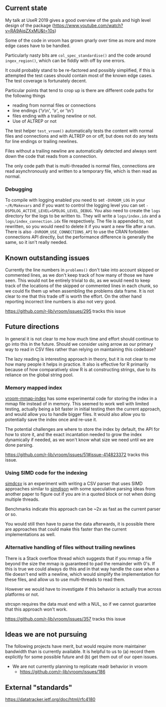 ## Current state

My talk at UseR 2019 gives a good overview of the goals and high level design of the package (https://www.youtube.com/watch?v=RA9AjqZXxMU&t=10s)

Some of the code in vroom has grown gnarly over time as more and more edge cases have to be handled.

Particularly nasty bits are `col_spec_standardise()` and the code around `ingex_region()`, which can be fiddly with off by one errors.

It could probably stand to be re-factored and possibly simplified, if this is attempted the test cases should contain most of the known edge cases.
The test coverage is fortunately decent.

Particular points that tend to crop up is there are different code paths for the following things
- reading from normal files or connections
- line endings ('\r\n', '\r', or '\n')
- files ending with a trailing newline or not.
- Use of ALTREP or not

The test helper `test_vroom()` automatically tests the content with normal
files and connections and with ALTREP on or off, but does not do any tests for
line endings or trailing newlines.

Files without a trailing newline are automatically detected and always sent down the code that reads from a connection.

The only code path that is multi-threaded is normal files, connections are read asynchronously and written to a temporary file, which is then read as normal.

### Debugging

To compile with logging enabled you need to set `-DVROOM_LOG` in your `~/R/Makevars` and if you want to control the logging level you can set `-DSPDLOG_ACTIVE_LEVEL=SPDLOG_LEVEL_DEBUG`.
You also need to create the `logs` directory for the logs to be written to. They will write a `logs/index.idx` and a `logs/index_connection.idx` file respectively.
The file is appended to, not rewritten, so you would need to delete it if you want a new file after a run.
There is also `-DVROOM_USE_CONNECTIONS_API` to use the CRAN forbidden connections API directly, but the performance difference is generally the same, so it isn't really needed.

## Known outstanding issues

Currently the line numbers in `problems()` don't take into account skipped or commented lines, as we don't keep track of how many of those we have seen.
This would not be entirely trivial to do, as we would need to keep track of the locations of the skipped or commented lines in each chunk, so we could fix them up when assembling the problems data frame.
It is not clear to me that this trade off is worth the effort.
On the other hand reporting incorrect line numbers is also not very good.

https://github.com/r-lib/vroom/issues/295 tracks this issue

## Future directions

In general it is not clear to me how much time and effort should continue to go
into this in the future. Should we consider using arrow as our primary way to
read in CSV files rather than relying on maintaining this codebase?

The lazy reading is interesting approach in theory, but it is not clear to me
how many people it helps in practice. It also is effective for R primarily
because of how comparatively slow R is at constructing strings, due to its
reliance on the global string pool.

### Memory mapped index

[vroom-mmap-index](https://github.com/r-lib/vroom/compare/vroom-mmap-index?expand=1) has some experimental code for storing the index in a mmap file instead of in memory.
This seemed to work well with limited testing, actually being a bit faster in initial testing then the current approach, and would allow you to handle bigger files.
It would also allow you to potentially save the index once and re-use it.

The potential challenges are where to store the index by default, the API for
how to store it, and the exact incantation needed to grow the index dynamically
if needed, as we won't know what size we need until we are done parsing.

https://github.com/r-lib/vroom/issues/51#issue-414823372 tracks this issue.

### Using SIMD code for the indexing

[simdcsv](https://github.com/jimhester/simdcsv) is an experiment with writing a
CSV parser that uses SIMD approaches similar to
[simdjson](https://github.com/simdjson/simdjson) with some speculative parsing
ideas from another paper to figure out if you are in a quoted block or not when
doing multiple threads.

Benchmarks indicate this approach can be ~2x as fast as the current parser or so.

You would still then have to parse the data afterwards, it is possible there
are approaches that could make this faster than the current implementations as
well.

### Alternative handling of files without trailing newlines

There is a Stack overflow thread which suggests that if you mmap a file beyond the size the mmap is guaranteed to pad the remainder with 0's.
If this is true we could always do this and in that way handle the case when a
file doesn't end with a newline, which would simplify the implementation for
these files, and allow us to use multi-threads to read them.

However we would have to investigate if this behavior is actually true across platforms or not.

strcspn requires the data must end with a NUL, so if we cannot guarantee that this approach won't work.

https://github.com/r-lib/vroom/issues/357 tracks this issue

## Ideas we are not pursuing

The following projects have merit, but would require more maintainer bandwidth than is currently available.
It is helpful to us to (a) record them explicitly for some possible future and (b) get them out of our open issues.

* We are not currently planning to replicate readr behavior in vroom
  * https://github.com/r-lib/vroom/issues/186

## External "standards"

https://datatracker.ietf.org/doc/html/rfc4180
